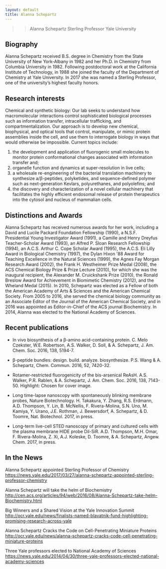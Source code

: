 ```yaml
---
layout: default
title: Alanna Schepartz
---
```



>> Alanna Schepartz
>> Sterling Professor
>> Yale University


## Biography

Alanna Schepartz received B.S. degree in Chemistry from the State University of New York-Albany in 1982 and her Ph.D. in Chemistry from Columbia University in 1982. Following postdoctoral work at the California Institute of Technology, in 1988 she joined the faculty of the Department of Chemistry at Yale University.  In 2017 she was named a Sterling Professor, one of the university’s highest faculty honors.

## Research interests

Chemical and synthetic biology:  Our lab seeks to understand how macromolecular interactions control sophisticated biological processes such as information transfer, intracellular trafficking, and compartmentalization. Our approach is to develop new chemical, biophysical, and optical tools that control, manipulate, or mimic protein assemblies inside the cell, and use them to interrogate biology in ways that would otherwise be impossible. Current topics include: 
1. the development and application of fluorogenic small molecules to monitor protein conformational changes associated with information transfer and;
2. organelle function and dynamics at super-resolution in live cells;
3. a wholesale re-engineering of the bacterial translation machinery to synthesize a/β-peptides, polyketides, and sequence-defined polymer such as next-generation Kevlars, polyurethanes, and polyolefins; and 
4. the discovery and characterization of a novel cellular machinery that facilitates the highly efficient endosomal release of protein therapeutics into the cytosol and nucleus of mammalian cells.
 

## Distinctions and Awards

Alanna Schepartz has received numerous awards for her work, including a David and Lucile Packard Foundation Fellowship (1990), a N.S.F. Presidential Young Investigator Award (1991), a Camille and Henry Dreyfus Teacher-Scholar Award (1993), an Alfred P. Sloan Research Fellowship (1994), an A.C.S. Arthur C. Cope Scholar Award (1995), the A.C.S. Eli Lilly Award in Biological Chemistry (1997), the Dylan Hixon '88 Award for Teaching Excellence in the Natural Sciences (1999), the Agnes Fay Morgan Research Award (2002), the Frank H. Westheimer Prize Medal (2008), the ACS Chemical Biology Prize & Prize Lecture (2010), for which she was the inaugural recipient, the Alexander M. Cruickshank Prize (2010), the Ronald Breslow Award for Achievement in Biomimetic Chemistry (2012), and the Wheland Medal (2015). In 2010, Schepartz was elected as a Fellow of both the American Academy of Arts & Sciences and the American Chemical Society.  From 2005 to 2016, she served the chemical biology community as an Associate Editor of the Journal of the American Chemical Society, and in 2016 was appointed as Editor-in-Chief of the ACS journal Biochemistry.  In 2014, Alanna was elected to the National Academy of Sciences.  

## Recent publications

* In vivo biosynthesis of a β-amino acid-containing protein.  C. Melo Czekster, W.E. Robertson, A.S. Walker, D. Soll, & A. Schepartz, J. Am. Chem. Soc. 2016, 138, 5194-7.

* β-peptide bundles: design. build. analyze. biosynthesize.  P.S. Wang & A. Schepartz, Chem. Commun. 2016, 52, 7420-32.

* Rotamer-restricted fluorogenicity of the bis-arsenical ReAsH.  A.S. Walker, P.R. Rablen, & A. Schepartz, J. Am. Chem. Soc. 2016, 138, 7143-50. Highlight: Chosen for cover image.

* Long time-lapse nanoscopy with spontaneously blinking membrane probes, Nature Biotechnology. H. Takakura, Y. Zhang, R.S. Erdmann, A.D. Thompson, Y. Lin, B. McNellis, F. Rivera-Molina, S.N. Uno, M. Kamiya, Y. Urano, J.E. Rothman, J. Bewersdorf, A. Schepartz, & D. Toomre, Nat. Biotechnol. 2017, in press.

* Long-term live-cell STED nanoscopy of primary and cultured cells with the plasma membrane HIDE probe Dil-SiR. A.D. Thompson, M.H. Omar, F. Rivera-Molina, Z. Xi, A.J. Koleske, D. Toomre, & A. Schepartz, Angew. Chem. 2017, in press.


## In the News

Alanna Schepartz appointed Sterling Professor of Chemistry
https://news.yale.edu/2017/03/27/alanna-schepartz-appointed-sterling-professor-chemistry

Alanna Schepartz will take the helm of Biochemistry
http://cen.acs.org/articles/94/web/2016/08/Alanna-Schepartz-take-helm-Biochemistry.html

Big Winners and a Shared Vision at the Yale Innovation Summit
http://ocr.yale.edu/news/finalists-named-blavatnik-fund-highlighting-promising-research-across-yale

Alanna Schepartz Cracks the Code on Cell-Penetrating Miniature Proteins
http://ocr.yale.edu/news/alanna-schepartz-cracks-code-cell-penetrating-miniature-proteins

Three Yale professors elected to National Academy of Sciences
https://news.yale.edu/2014/04/30/three-yale-professors-elected-national-academy-sciences
